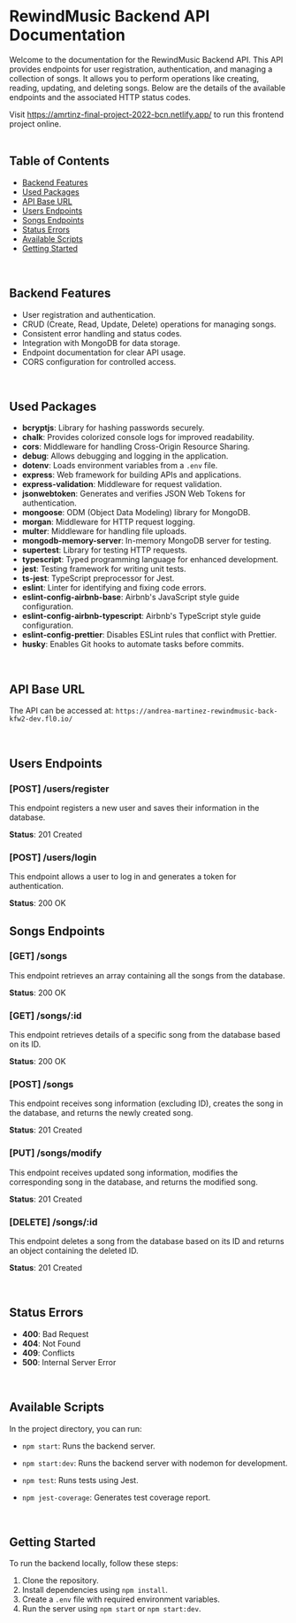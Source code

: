 # RewindMusic Backend API Documentation

Welcome to the documentation for the RewindMusic Backend API. This API provides endpoints for user registration, authentication, and managing a collection of songs. It allows you to perform operations like creating, reading, updating, and deleting songs. Below are the details of the available endpoints and the associated HTTP status codes.

Visit https://amrtinz-final-project-2022-bcn.netlify.app/ to run this frontend project online.
<br>
<br>

## Table of Contents

- [Backend Features](#backend-features)
- [Used Packages](#used-packages)
- [API Base URL](#api-base-url)
- [Users Endpoints](#users-endpoints)
- [Songs Endpoints](#songs-endpoints)
- [Status Errors](#status-errors)
- [Available Scripts](#available-scripts)
- [Getting Started](#getting-started)
  
<br>

## Backend Features

- User registration and authentication.
- CRUD (Create, Read, Update, Delete) operations for managing songs.
- Consistent error handling and status codes.
- Integration with MongoDB for data storage.
- Endpoint documentation for clear API usage.
- CORS configuration for controlled access.
  
<br>

  ## Used Packages

- **bcryptjs**: Library for hashing passwords securely.
- **chalk**: Provides colorized console logs for improved readability.
- **cors**: Middleware for handling Cross-Origin Resource Sharing.
- **debug**: Allows debugging and logging in the application.
- **dotenv**: Loads environment variables from a `.env` file.
- **express**: Web framework for building APIs and applications.
- **express-validation**: Middleware for request validation.
- **jsonwebtoken**: Generates and verifies JSON Web Tokens for authentication.
- **mongoose**: ODM (Object Data Modeling) library for MongoDB.
- **morgan**: Middleware for HTTP request logging.
- **multer**: Middleware for handling file uploads.
- **mongodb-memory-server**: In-memory MongoDB server for testing.
- **supertest**: Library for testing HTTP requests.
- **typescript**: Typed programming language for enhanced development.
- **jest**: Testing framework for writing unit tests.
- **ts-jest**: TypeScript preprocessor for Jest.
- **eslint**: Linter for identifying and fixing code errors.
- **eslint-config-airbnb-base**: Airbnb's JavaScript style guide configuration.
- **eslint-config-airbnb-typescript**: Airbnb's TypeScript style guide configuration.
- **eslint-config-prettier**: Disables ESLint rules that conflict with Prettier.
- **husky**: Enables Git hooks to automate tasks before commits.

<br>

## API Base URL

The API can be accessed at: `https://andrea-martinez-rewindmusic-back-kfw2-dev.fl0.io/`

<br>

## Users Endpoints

### [POST] /users/register

This endpoint registers a new user and saves their information in the database.

**Status**: 201 Created

### [POST] /users/login

This endpoint allows a user to log in and generates a token for authentication.

**Status**: 200 OK

## Songs Endpoints

### [GET] /songs

This endpoint retrieves an array containing all the songs from the database.

**Status**: 200 OK

### [GET] /songs/:id

This endpoint retrieves details of a specific song from the database based on its ID.

**Status**: 200 OK

### [POST] /songs

This endpoint receives song information (excluding ID), creates the song in the database, and returns the newly created song.

**Status**: 201 Created

### [PUT] /songs/modify

This endpoint receives updated song information, modifies the corresponding song in the database, and returns the modified song.

**Status**: 201 Created

### [DELETE] /songs/:id

This endpoint deletes a song from the database based on its ID and returns an object containing the deleted ID.

**Status**: 201 Created

<br>

## Status Errors

- **400**: Bad Request
- **404**: Not Found
- **409**: Conflicts
- **500**: Internal Server Error

<br>

## Available Scripts

In the project directory, you can run:

- `npm start`: Runs the backend server.
- `npm start:dev`: Runs the backend server with nodemon for development.
- `npm test`: Runs tests using Jest.
- `npm jest-coverage`: Generates test coverage report.

  <br>

## Getting Started

To run the backend locally, follow these steps:

1. Clone the repository.
2. Install dependencies using `npm install`.
3. Create a `.env` file with required environment variables.
4. Run the server using `npm start` or `npm start:dev`.
